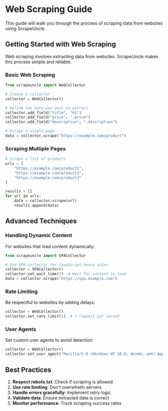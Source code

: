 # Web Scraping Guide

This guide will walk you through the process of scraping data from websites using ScrapeUncle.

## Getting Started with Web Scraping

Web scraping involves extracting data from websites. ScrapeUncle makes this process simple and reliable.

### Basic Web Scraping

```python
from scrapeuncle import WebCollector

# Create a collector
collector = WebCollector()

# Define the data you want to extract
collector.add_field("title", "h1")
collector.add_field("price", ".price")
collector.add_field("description", ".description")

# Scrape a single page
data = collector.scrape("https://example.com/product")
```

### Scraping Multiple Pages

```python
# Scrape a list of products
urls = [
    "https://example.com/product1",
    "https://example.com/product2",
    "https://example.com/product3"
]

results = []
for url in urls:
    data = collector.scrape(url)
    results.append(data)
```

## Advanced Techniques

### Handling Dynamic Content

For websites that load content dynamically:

```python
from scrapeuncle import SPACollector

# Use SPA collector for JavaScript-heavy sites
collector = SPACollector()
collector.set_wait_time(3)  # Wait for content to load
data = collector.scrape("https://spa.example.com")
```

### Rate Limiting

Be respectful to websites by adding delays:

```python
collector = WebCollector()
collector.set_rate_limit(1)  # 1 request per second
```

### User Agents

Set custom user agents to avoid detection:

```python
collector = WebCollector()
collector.set_user_agent("Mozilla/5.0 (Windows NT 10.0; Win64; x64) AppleWebKit/537.36")
```

## Best Practices

1. **Respect robots.txt**: Check if scraping is allowed
2. **Use rate limiting**: Don't overwhelm servers
3. **Handle errors gracefully**: Implement retry logic
4. **Validate data**: Ensure extracted data is correct
5. **Monitor performance**: Track scraping success rates 